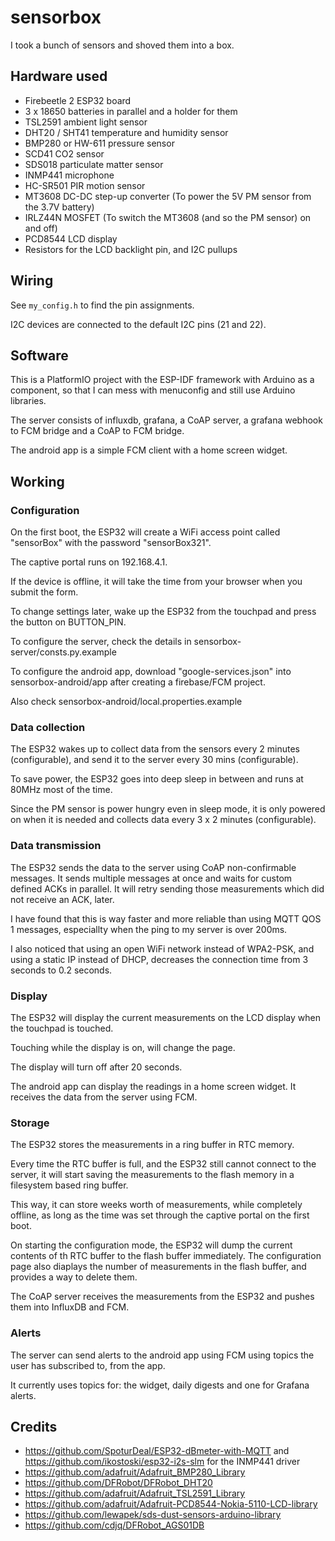 # sensorbox

I took a bunch of sensors and shoved them into a box.

## Hardware used

- Firebeetle 2 ESP32 board
- 3 x 18650 batteries in parallel and a holder for them
- TSL2591 ambient light sensor
- DHT20 / SHT41 temperature and humidity sensor
- BMP280 or HW-611 pressure sensor
- SCD41 CO2 sensor
- SDS018 particulate matter sensor
- INMP441 microphone
- HC-SR501 PIR motion sensor
- MT3608 DC-DC step-up converter (To power the 5V PM sensor from the 3.7V battery)
- IRLZ44N MOSFET (To switch the MT3608 (and so the PM sensor) on and off)
- PCD8544 LCD display
- Resistors for the LCD backlight pin, and I2C pullups

## Wiring

See `my_config.h` to find the pin assignments.

I2C devices are connected to the default I2C pins (21 and 22).

## Software

This is a PlatformIO project with the ESP-IDF framework with Arduino as a component,
so that I can mess with menuconfig and still use Arduino libraries.

The server consists of influxdb, grafana, a CoAP server, a grafana webhook to FCM bridge and a CoAP to FCM bridge.

The android app is a simple FCM client with a home screen widget.

## Working

### Configuration

On the first boot, the ESP32 will create a WiFi access point called "sensorBox" with the password "sensorBox321".

The captive portal runs on 192.168.4.1.

If the device is offline, it will take the time from your browser when you submit the form.

To change settings later, wake up the ESP32 from the touchpad and press the button on BUTTON_PIN.

To configure the server, check the details in sensorbox-server/consts.py.example

To configure the android app, download "google-services.json" into sensorbox-android/app after creating a firebase/FCM project.

Also check sensorbox-android/local.properties.example

### Data collection

The ESP32 wakes up to collect data from the sensors every 2 minutes (configurable),
and send it to the server every 30 mins (configurable).

To save power, the ESP32 goes into deep sleep in between and runs at 80MHz most of the time.

Since the PM sensor is power hungry even in sleep mode,
it is only powered on when it is needed and collects data every 3 x 2 minutes (configurable).

### Data transmission

The ESP32 sends the data to the server using CoAP non-confirmable messages.
It sends multiple messages at once and waits for custom defined ACKs in parallel.
It will retry sending those measurements which did not receive an ACK, later.

I have found that this is way faster and more reliable than using MQTT QOS 1 messages,
especiallty when the ping to my server is over 200ms.

I also noticed that using an open WiFi network instead of WPA2-PSK,
and using a static IP instead of DHCP,
decreases the connection time from 3 seconds to 0.2 seconds.

### Display

The ESP32 will display the current measurements on the LCD display when the touchpad is touched.

Touching while the display is on, will change the page.

The display will turn off after 20 seconds.

The android app can display the readings in a home screen widget. It receives the data from the server using FCM.

### Storage

The ESP32 stores the measurements in a ring buffer in RTC memory.

Every time the RTC buffer is full, and the ESP32 still cannot connect to the server,
it will start saving the measurements to the flash memory in a filesystem based ring buffer.

This way, it can store weeks worth of measurements, while completely offline,
as long as the time was set through the captive portal on the first boot.

On starting the configuration mode, the ESP32 will dump the current contents of th RTC buffer to the flash buffer immediately.
The configuration page also diaplays the number of measurements in the flash buffer, and provides a way to delete them.

The CoAP server receives the measurements from the ESP32 and pushes them into InfluxDB and FCM.

### Alerts

The server can send alerts to the android app using FCM using topics the user has subscribed to, from the app.

It currently uses topics for: the widget, daily digests and one for Grafana alerts.

## Credits

- https://github.com/SpoturDeal/ESP32-dBmeter-with-MQTT and https://github.com/ikostoski/esp32-i2s-slm for the INMP441 driver
- https://github.com/adafruit/Adafruit_BMP280_Library
- https://github.com/DFRobot/DFRobot_DHT20
- https://github.com/adafruit/Adafruit_TSL2591_Library
- https://github.com/adafruit/Adafruit-PCD8544-Nokia-5110-LCD-library
- https://github.com/lewapek/sds-dust-sensors-arduino-library
- https://github.com/cdjq/DFRobot_AGS01DB
